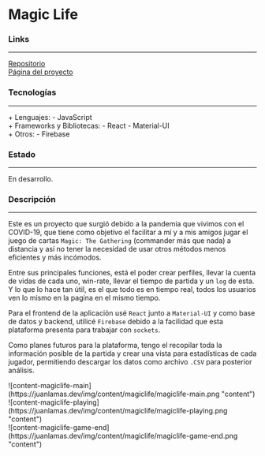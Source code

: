 # Magic Life

### Links

---

[Repositorio](https://github.com/cococov/magiclife)<br/>
[Página del proyecto](https://magiclife.juanlamas.dev/)

### Tecnologías

---

<div class="list-super-index">
+ Lenguajes:
 - JavaScript
</div>

<div class="list-super-index">
+ Frameworks y Bibliotecas:
 - React
 - Material-UI
</div>

<div class="list-super-index">
+ Otros:
 - Firebase
</div>

### Estado

---

En desarrollo.

### Descripción

---

Este es un proyecto que surgió debido a la pandemia que vivimos con el COVID-19, que tiene como objetivo el facilitar a mí y a mis amigos jugar el juego de cartas `Magic: The Gathering` (commander más que nada) a distancia y así no tener la necesidad de usar otros métodos menos eficientes y más incómodos.

Entre sus principales funciones, está el poder crear perfiles, llevar la cuenta de vidas de cada uno, win-rate, llevar el tiempo de partida y un ``log`` de esta. Y lo que lo hace tan útil, es el que todo es en tiempo real, todos los usuarios ven lo mismo en la pagina en el mismo tiempo.

Para el frontend de la aplicación usé ``React`` junto a ``Material-UI`` y como base de datos y backend, utilicé ``Firebase`` debido a la facilidad que esta plataforma presenta para trabajar con ``sockets``.

Como planes futuros para la plataforma, tengo el recopilar toda la información posible de la partida y crear una vista para estadísticas de cada jugador, permitiendo descargar los datos como archivo ``.CSV`` para posterior análisis.

<div class="img-content-div">
![content-magiclife-main](https://juanlamas.dev/img/content/magiclife/magiclife-main.png "content")
</div>

<div class="img-content-div">
![content-magiclife-playing](https://juanlamas.dev/img/content/magiclife/magiclife-playing.png "content")
</div>

<div class="img-content-div">
![content-magiclife-game-end](https://juanlamas.dev/img/content/magiclife/magiclife-game-end.png "content")
</div>